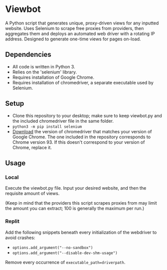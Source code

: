 Viewbot
=======
A Python script that generates unique, proxy-driven views for any inputted website. Uses Selenium to scrape free proxies from providers, then aggregates them and deploys an automated web driver with a rotating IP address. Designed to generate one-time views for pages on-load.

Dependencies
------------
- All code is written in Python 3.
- Relies on the 'selenium' library.
- Requires installation of Google Chrome.
- Requires installation of chromedriver, a separate executable used by Selenium.

Setup
-----
- Clone this repository to your desktop; make sure to keep viewbot.py and the included chromedriver file in the same folder.
- `python3 -m pip install selenium`
- [Download](https://chromedriver.chromium.org/downloads "https://chromedriver.chromium.org/downloads") the version of chromedriver that matches your version of Google Chrome. The one included in the repository corresponds to Chrome version 93. If this doesn't correspond to your version of Chrome, replace it.

Usage
-----
### Local ###
Execute the viewbot.py file. Input your desired website, and then the requisite amount of views. 

(Keep in mind that the providers this script scrapes proxies from may limit the amount you can extract; 100 is generally the maximum per run.)

### Replit ###
Add the following snippets beneath every initialization of the webdriver to avoid crashes:
- `options.add_argument("--no-sandbox")`
- `options.add_argument("--disable-dev-shm-usage")`

Remove every occurrence of `executable_path=driverpath`.
